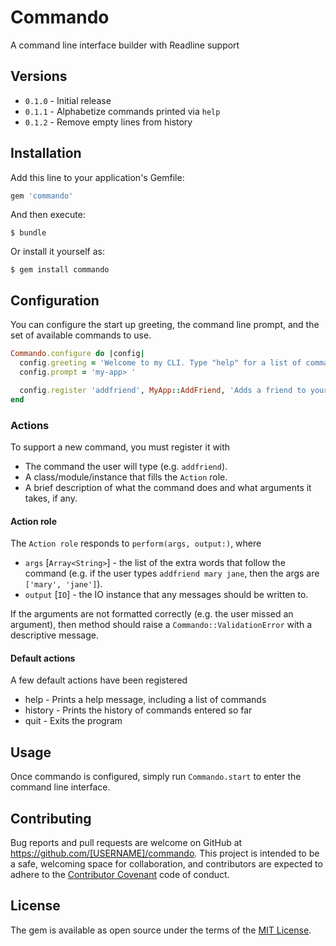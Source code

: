 # Commando

A command line interface builder with Readline support

## Versions

* `0.1.0` - Initial release
* `0.1.1` - Alphabetize commands printed via `help`
* `0.1.2` - Remove empty lines from history

## Installation

Add this line to your application's Gemfile:

```ruby
gem 'commando'
```

And then execute:

    $ bundle

Or install it yourself as:

    $ gem install commando

## Configuration

You can configure the start up greeting, the command line prompt, and the set
of available commands to use.

```ruby
Commando.configure do |config|
  config.greeting = 'Welcome to my CLI. Type "help" for a list of commands'
  config.prompt = 'my-app> '

  config.register 'addfriend', MyApp::AddFriend, 'Adds a friend to your network'
end
```

### Actions

To support a new command, you must register it with

* The command the user will type (e.g. `addfriend`).
* A class/module/instance that fills the `Action` role.
* A brief description of what the command does and what arguments it takes, if any.

#### Action role

The `Action role` responds to `perform(args, output:)`, where

* `args` [`Array<String>`] - the list of the extra words that follow the command
(e.g. if the user types `addfriend mary jane`, then the args are `['mary', 'jane']`).
* `output` [`IO`] - the IO instance that any messages should be written to.

If the arguments are not formatted correctly (e.g. the user missed an argument),
then method should raise a `Commando::ValidationError` with a descriptive message.

#### Default actions

A few default actions have been registered

* help - Prints a help message, including a list of commands
* history - Prints the history of commands entered so far
* quit - Exits the program

## Usage

Once commando is configured, simply run `Commando.start` to enter the command
line interface.

## Contributing

Bug reports and pull requests are welcome on GitHub at https://github.com/[USERNAME]/commando. This project is intended to be a safe, welcoming space for collaboration, and contributors are expected to adhere to the [Contributor Covenant](http://contributor-covenant.org) code of conduct.


## License

The gem is available as open source under the terms of the [MIT License](http://opensource.org/licenses/MIT).
